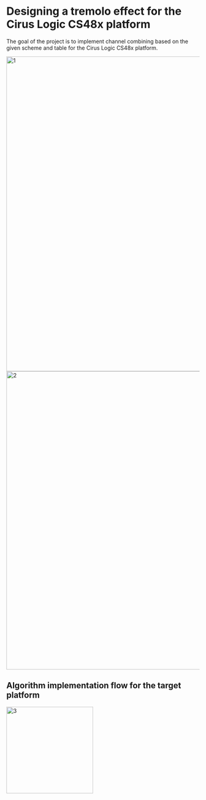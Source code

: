 # Designing a tremolo effect for the Cirus Logic CS48x platform

The goal of the project is to implement channel combining based on the given scheme and table for the Cirus Logic CS48x platform.

<img width="821" alt="1" src="https://github.com/BaneTrifa/Tremolo_Effect_on_DSP_Cirus_Logic_CS4xx/assets/88882867/fdacc33e-81c2-4552-aae4-93cb44da4877">
<img width="778" alt="2" src="https://github.com/BaneTrifa/Tremolo_Effect_on_DSP_Cirus_Logic_CS4xx/assets/88882867/39b024de-cae4-4702-b0a6-dda586394b25">

## Algorithm implementation flow for the target platform

<img width="226" alt="3" src="https://github.com/BaneTrifa/Tremolo_Effect_on_DSP_Cirus_Logic_CS4xx/assets/88882867/87b587a0-0c70-410c-b2d6-a0513580655a">
